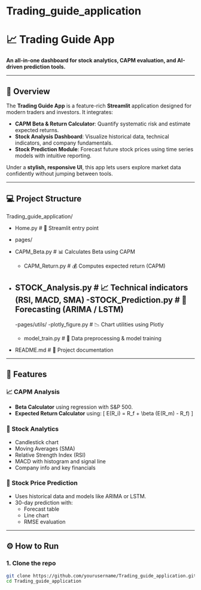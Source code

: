 # Trading_guide_application
# 📈 Trading Guide App

**An all-in-one dashboard for stock analytics, CAPM evaluation, and AI-driven prediction tools.**

---

## 🚀 Overview

The **Trading Guide App** is a feature-rich **Streamlit** application designed for modern traders and investors. It integrates:

- **CAPM Beta & Return Calculator**: Quantify systematic risk and estimate expected returns.
- **Stock Analysis Dashboard**: Visualize historical data, technical indicators, and company fundamentals.
- **Stock Prediction Module**: Forecast future stock prices using time series models with intuitive reporting.

Under a **stylish, responsive UI**, this app lets users explore market data confidently without jumping between tools.

---

## 💻 Project Structure
Trading_guide_application/

- Home.py # 🚀 Streamlit entry point
- pages/
- CAPM_Beta.py # 📊 Calculates Beta using CAPM
  - CAPM_Return.py # 💰 Computes expected return (CAPM)
- STOCK_Analysis.py # 📈 Technical indicators (RSI, MACD, SMA)
  -STOCK_Prediction.py # 🔮 Forecasting (ARIMA / LSTM)
  -
   -pages/utils/
   -plotly_figure.py # 📉 Chart utilities using Plotly
  - model_train.py # 🧠 Data preprocessing & model training
  
- README.md # 📘 Project documentation

---

## 📌 Features

### 📈 CAPM Analysis
- **Beta Calculator** using regression with S&P 500.
- **Expected Return Calculator** using:
  \[
  E(R_i) = R_f + \beta (E(R_m) - R_f)
  \]

### 🧮 Stock Analytics
- Candlestick chart
- Moving Averages (SMA)
- Relative Strength Index (RSI)
- MACD with histogram and signal line
- Company info and key financials

### 🔮 Stock Price Prediction
- Uses historical data and models like ARIMA or LSTM.
- 30-day prediction with:
  - Forecast table
  - Line chart
  - RMSE evaluation

---

## ⚙️ How to Run

### 1. Clone the repo

```bash
git clone https://github.com/yourusername/Trading_guide_application.git
cd Trading_guide_application
